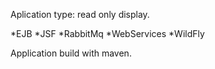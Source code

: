 Aplication type: read only display.

*EJB
*JSF
*RabbitMq
*WebServices
*WildFly

Application build with maven. 

